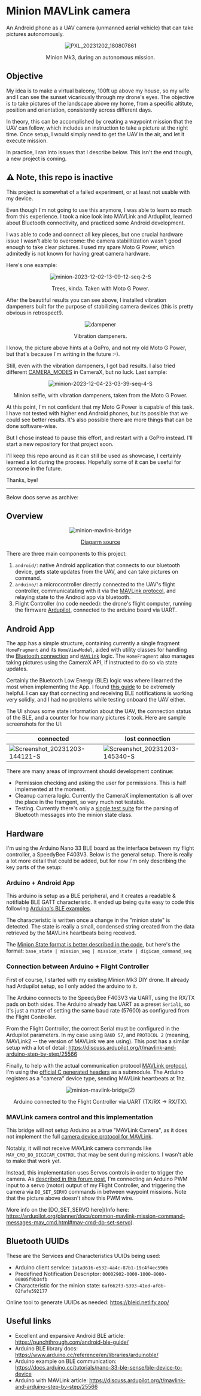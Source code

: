 
# Minion MAVLink camera

An Android phone as a UAV camera (unmanned aerial vehicle) that can take pictures autonomously.

<div align="center">
  
  ![PXL_20231202_180807861](https://github.com/hoffmannmatheus/minion-mavlink-bridge/assets/889815/9cb7b5be-435a-4c2f-956f-6ba990e1027f)
  
  Minion Mk3, during an autonomous mission.
</div>

## Objective

My idea is to make a virtual balcony, 100ft up above my house, so my wife and I can see the sunset vicariously through my drone's eyes. The objective is to take pictures of the landscape above my home, from a specific altitute, position and orientation, consistently across different days.

In theory, this can be accomplished by creating a waypoint mission that the UAV can follow, which includes an instruction to take a picture at the right time. Once setup, I would simply need to get the UAV in the air, and let it execute mission.

In practice, I ran into issues that I describe below. This isn't the end though, a new project is coming.


## ⚠️ Note, this repo is inactive 

This project is somewhat of a failed experiment, or at least not usable with my device.

Even though I'm not going to use this anymore, I was able to learn so much from this experience. I took a nice look into MAVLink and Ardupilot, learned about Bluetooth connectivity, and practiced some Android development.

I was able to code and connect all key pieces, but one crucial hardware issue I wasn't able to overcome: the camera stabilitization wasn't good enough to take clear pictures.
I used my spare Moto G Power, which admitedly is not known for having great camera hardware.

Here's one example:

<div align="center">
  
  ![minion-2023-12-02-13-09-12-seq-2-S](https://github.com/hoffmannmatheus/minion-mavlink-bridge/assets/889815/6904fe28-2242-45f7-bcc6-9d77ecf4c25d)
  
  Trees, kinda. Taken with Moto G Power.
</div>

After the beautiful results you can see above, I installed vibration dampeners built for the purpose of stabilizing camera devices (this is pretty obvious in retrospect!).

<div align="center">
  
  ![dampener](https://github.com/hoffmannmatheus/minion-mavlink-bridge/assets/889815/492c0056-ed29-49f8-80e9-eeab0d713ec5)
  
  Vibration dampeners.
</div>

I know, the picture above hints at a GoPro, and not my old Moto G Power, but that's because I'm writing in the future :-).

Still, even with the vibration dampeners, I got bad results. I also tried different [CAMERA_MODES](https://developer.android.com/reference/androidx/camera/core/ImageCapture#CAPTURE_MODE_MINIMIZE_LATENCY()) in CameraX, but no luck. 
Last sample:

<div align="center">
  
  ![minion-2023-12-04-23-03-39-seq-4-S](https://github.com/hoffmannmatheus/minion-mavlink-bridge/assets/889815/6584c04c-e61f-4b0d-8070-907de7dc79e5)

  Minion selfie, with vibration dampeners, taken from the Moto G Power.
</div>

At this point, I'm not confident that my Moto G Power is capable of this task. I have not tested with higher end Android phones, but its possible that we could see better results. It's also possible there are more things that can be done software-wise.

But I chose instead to pause this effort, and restart with a GoPro instead. I'll start a new repository for that project soon. 

I'll keep this repo around as it can still be used as showcase, I certainly learned a lot during the process. Hopefully some of it can be useful for someone in the future.

Thanks, bye!



----
Below docs serve as archive:

## Overview

<div align="center">
  
![minion-mavlink-bridge](https://github.com/hoffmannmatheus/minion-mavlink-bridge/assets/889815/72c76cfc-ece5-40a5-a8cc-61fc7acdc0da)

[Diagarm source](https://excalidraw.com/#json=3ylJp-M0NiVo8VZMmTyvd,S0MKMXAFh2uTARwM07sczw)
</div>

There are three main components to this project:
1. `android/`: native Android application that connects to our bluetooth device, gets state updates from the UAV, and can take pictures on command.
2. `arduino/`: a microcontroller directly connected to the UAV's flight controller, communicatating with it via the [MAVLink protocol](https://mavlink.io/en/), and relaying state to the Android app via bluetooth.
3. Flight Controller (no code needed): the drone's flight computer, running the firmware [Ardupilot](https://ardupilot.org/), connected to the arduino board via UART.

## Android App

The app has a simple structure, containing currently a single fragment `HomeFragment` and its `HomeViewModel`, aided with utility classes for handling the [Bluetooth connection](https://github.com/hoffmannmatheus/minion-mavlink-bridge/blob/main/android/app/src/main/java/com/mhsilva/minioncamera/bluetooth/BluetoothHelper.kt) and [`MAVLink`](https://github.com/hoffmannmatheus/minion-mavlink-bridge/blob/main/android/app/src/main/java/com/mhsilva/minioncamera/mavlink/MinionState.kt) logic.
The `HomeFragment` also manages taking pictures using the CameraX API, if instructed to do so via state updates.

Certainly the Bluetooth Low Energy (BLE) logic was where I learned the most when implementing the App. I found [this guide](https://punchthrough.com/android-ble-guide/) to be extremely helpful. I can say that connecting and receiving BLE notifications is working very solidly, and I had no problems while testing onboard the UAV either.

The UI shows some state information about the UAV, the connection status of the BLE, and a counter for how many pictures it took.
Here are sample screenshots for the UI:

connected | lost connection
-|-
![Screenshot_20231203-144121-S](https://github.com/hoffmannmatheus/minion-mavlink-bridge/assets/889815/dac081ce-a8b1-44db-8c38-d5532c32b82e) | ![Screenshot_20231203-145340-S](https://github.com/hoffmannmatheus/minion-mavlink-bridge/assets/889815/21e8c66d-37b5-456b-844b-c8d9dbab2abc)

There are many areas of improvment should development continue:
- Permission checking and asking the user for permissions. This is half implemented at the moment.
- Cleanup camera logic. Currently the CameraX implementation is all over the place in the framgent, so very much not testable.
- Testing. Currently there's only a [single test suite](https://github.com/hoffmannmatheus/minion-mavlink-bridge/blob/main/android/app/src/test/java/com/mhsilva/minioncamera/mavlink/MinionStateTest.kt) for the parsing of Bluetooth messages into the minion state class.

## Hardware

I'm using the Arduino Nano 33 BLE board as the interface between my flight controller, a SpeedyBee F403V3. Below is the general setup. There is really a lot more detail that could be added, but for now I'm only describing the key parts of the setup:

### Arduino + Android App

This arduino is setup as a BLE peripheral, and it creates a readable & notifiable BLE GATT characteristic. It ended up being quite easy to code this following [Arduino's BLE examples](https://docs.arduino.cc/tutorials/nano-33-ble-sense/ble-device-to-device).

The characteristic is written once a change in the "minion state" is detected. The state is really a small, condensed string created from the data retrieved by the MAVLink heartbeats being received.

The [Minion State format is better described in the code](https://github.com/hoffmannmatheus/minion-mavlink-bridge/blob/main/android/app/src/main/java/com/mhsilva/minioncamera/mavlink/MinionState.kt), but here's the format:
```base_state | mission_seq | mission_state | digicam_command_seq```


### Connection between Arduino + Flight Controller

First of course, I started with my existing Minion Mk3 DIY drone. It already had Ardupilot setup, so I only added the arduino to it.

The Arduino connects to the SpeedyBee F403V3 via UART, using the RX/TX pads on both sides. The Arduino already has UART as a preset `Serial1`, so it's just a matter of setting the same baud rate (57600) as configured from the Flight Controller.

From the Flight Controller, the correct Serial must be configured in the Ardupilot parameters. In my case using `BAUD 57`, and `PROTOCOL 2` (meaning, MAVLink2 -- the version of MAVLink we are using). This post has a similar setup with a lot of detail: https://discuss.ardupilot.org/t/mavlink-and-arduino-step-by-step/25566

Finally, to help with the actual communication protocol [MAVLink protocol](https://mavlink.io/en/), I'm using the [official C generated headers](https://github.com/mavlink/c_library_v2/) as a submodule. The Arduino registers as a "camera" device type, sending MAVLink heartbeats at 1hz.


<div align="center">
  
![minion-mavlink-bridge(2)](https://github.com/hoffmannmatheus/minion-mavlink-bridge/assets/889815/ab8377b5-ddb7-4584-b28c-9c5cf26dd730)

Arduino connected to the Flight Controller via UART (TX/RX -> RX/TX).
</div>

### MAVLink camera control and this implementation

This bridge will not setup Arduino as a true "MAVLink Camera", as it does not implement the full [camera device protocol for MAVLink](https://mavlink.io/en/services/camera.html).

Notably, it will not receive MAVLink camera commands like `MAV_CMD_DO_DIGICAM_CONTROL` that may be sent during missions. I wasn't able to make that work yet. 

Instead, this implementation uses Servos controls in order to trigger the camera. As [described in this forum post](https://www.rcgroups.com/forums/showpost.php?p=33408898&postcount=7), I'm connecting an Arduino PWM input to a servo (motor) output of my Flight Controller, and triggering the camera via `DO_SET_SERVO` commands in between waypoint missions. Note that the picture above doesn't show this PWM wire.

More info on the [DO_SET_SERVO here](Info here: https://ardupilot.org/planner/docs/common-mavlink-mission-command-messages-mav_cmd.html#mav-cmd-do-set-servo).


## Bluetooth UUIDs

These are the Services and Characteristics UUIDs being used:
- Arduino client service: `1a1a3616-e532-4a4c-87b1-19c4f4ec590b`
- Predefined Notification Descriptor: `00002902-0000-1000-8000-00805f9b34fb`
- Characteristic for the minion state: `6af662f3-5393-41ed-af8b-02fafe592177`

Online tool to generate UUIDs as needed: https://bleid.netlify.app/

## Useful links

- Excellent and expansive Android BLE article: https://punchthrough.com/android-ble-guide/
- Arduino BLE library docs: https://www.arduino.cc/reference/en/libraries/arduinoble/
- Arduino example on BLE communication: https://docs.arduino.cc/tutorials/nano-33-ble-sense/ble-device-to-device
- Arduino with MAVLink article: https://discuss.ardupilot.org/t/mavlink-and-arduino-step-by-step/25566

